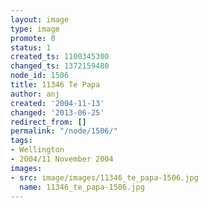 ```yaml
---
layout: image
type: image
promote: 0
status: 1
created_ts: 1100345300
changed_ts: 1372159480
node_id: 1506
title: 11346 Te Papa
author: anj
created: '2004-11-13'
changed: '2013-06-25'
redirect_from: []
permalink: "/node/1506/"
tags:
- Wellington
- 2004/11 November 2004
images:
- src: image/images/11346_te_papa-1506.jpg
  name: 11346_te_papa-1506.jpg
---
```


